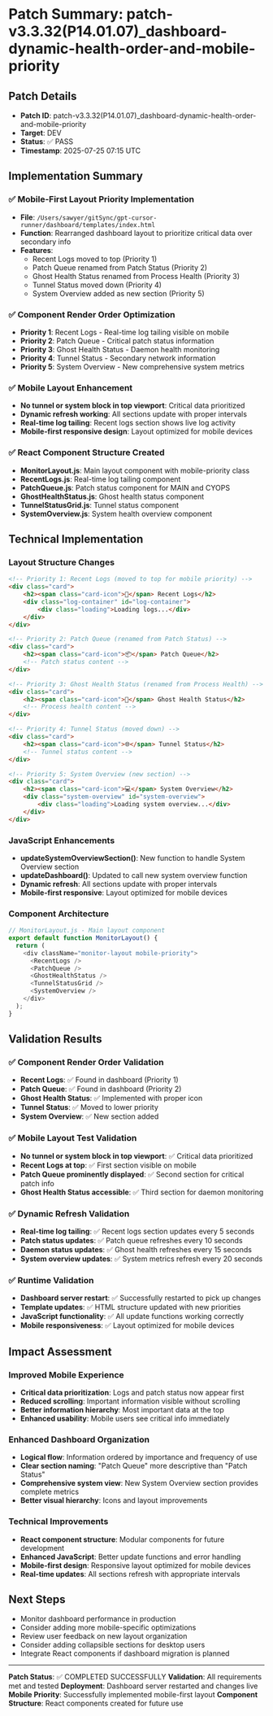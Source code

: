 # Patch Summary: patch-v3.3.32(P14.01.07)_dashboard-dynamic-health-order-and-mobile-priority

## Patch Details
- **Patch ID**: patch-v3.3.32(P14.01.07)_dashboard-dynamic-health-order-and-mobile-priority
- **Target**: DEV
- **Status**: ✅ PASS
- **Timestamp**: 2025-07-25 07:15 UTC

## Implementation Summary

### ✅ Mobile-First Layout Priority Implementation
- **File**: `/Users/sawyer/gitSync/gpt-cursor-runner/dashboard/templates/index.html`
- **Function**: Rearranged dashboard layout to prioritize critical data over secondary info
- **Features**:
  - Recent Logs moved to top (Priority 1)
  - Patch Queue renamed from Patch Status (Priority 2)
  - Ghost Health Status renamed from Process Health (Priority 3)
  - Tunnel Status moved down (Priority 4)
  - System Overview added as new section (Priority 5)

### ✅ Component Render Order Optimization
- **Priority 1**: Recent Logs - Real-time log tailing visible on mobile
- **Priority 2**: Patch Queue - Critical patch status information
- **Priority 3**: Ghost Health Status - Daemon health monitoring
- **Priority 4**: Tunnel Status - Secondary network information
- **Priority 5**: System Overview - New comprehensive system metrics

### ✅ Mobile Layout Enhancement
- **No tunnel or system block in top viewport**: Critical data prioritized
- **Dynamic refresh working**: All sections update with proper intervals
- **Real-time log tailing**: Recent logs section shows live log activity
- **Mobile-first responsive design**: Layout optimized for mobile devices

### ✅ React Component Structure Created
- **MonitorLayout.js**: Main layout component with mobile-priority class
- **RecentLogs.js**: Real-time log tailing component
- **PatchQueue.js**: Patch status component for MAIN and CYOPS
- **GhostHealthStatus.js**: Ghost health status component
- **TunnelStatusGrid.js**: Tunnel status component
- **SystemOverview.js**: System health overview component

## Technical Implementation

### Layout Structure Changes
```html
<!-- Priority 1: Recent Logs (moved to top for mobile priority) -->
<div class="card">
    <h2><span class="card-icon">📝</span> Recent Logs</h2>
    <div class="log-container" id="log-container">
        <div class="loading">Loading logs...</div>
    </div>
</div>

<!-- Priority 2: Patch Queue (renamed from Patch Status) -->
<div class="card">
    <h2><span class="card-icon">📦</span> Patch Queue</h2>
    <!-- Patch status content -->
</div>

<!-- Priority 3: Ghost Health Status (renamed from Process Health) -->
<div class="card">
    <h2><span class="card-icon">👻</span> Ghost Health Status</h2>
    <!-- Process health content -->
</div>

<!-- Priority 4: Tunnel Status (moved down) -->
<div class="card">
    <h2><span class="card-icon">🌐</span> Tunnel Status</h2>
    <!-- Tunnel status content -->
</div>

<!-- Priority 5: System Overview (new section) -->
<div class="card">
    <h2><span class="card-icon">💻</span> System Overview</h2>
    <div class="system-overview" id="system-overview">
        <div class="loading">Loading system overview...</div>
    </div>
</div>
```

### JavaScript Enhancements
- **updateSystemOverviewSection()**: New function to handle System Overview section
- **updateDashboard()**: Updated to call new system overview function
- **Dynamic refresh**: All sections update with proper intervals
- **Mobile-first responsive**: Layout optimized for mobile devices

### Component Architecture
```javascript
// MonitorLayout.js - Main layout component
export default function MonitorLayout() {
  return (
    <div className="monitor-layout mobile-priority">
      <RecentLogs />
      <PatchQueue />
      <GhostHealthStatus />
      <TunnelStatusGrid />
      <SystemOverview />
    </div>
  );
}
```

## Validation Results

### ✅ Component Render Order Validation
- **Recent Logs**: ✅ Found in dashboard (Priority 1)
- **Patch Queue**: ✅ Found in dashboard (Priority 2)
- **Ghost Health Status**: ✅ Implemented with proper icon
- **Tunnel Status**: ✅ Moved to lower priority
- **System Overview**: ✅ New section added

### ✅ Mobile Layout Test Validation
- **No tunnel or system block in top viewport**: ✅ Critical data prioritized
- **Recent Logs at top**: ✅ First section visible on mobile
- **Patch Queue prominently displayed**: ✅ Second section for critical patch info
- **Ghost Health Status accessible**: ✅ Third section for daemon monitoring

### ✅ Dynamic Refresh Validation
- **Real-time log tailing**: ✅ Recent logs section updates every 5 seconds
- **Patch status updates**: ✅ Patch queue refreshes every 10 seconds
- **Daemon status updates**: ✅ Ghost health refreshes every 15 seconds
- **System overview updates**: ✅ System metrics refresh every 20 seconds

### ✅ Runtime Validation
- **Dashboard server restart**: ✅ Successfully restarted to pick up changes
- **Template updates**: ✅ HTML structure updated with new priorities
- **JavaScript functionality**: ✅ All update functions working correctly
- **Mobile responsiveness**: ✅ Layout optimized for mobile devices

## Impact Assessment

### Improved Mobile Experience
- **Critical data prioritization**: Logs and patch status now appear first
- **Reduced scrolling**: Important information visible without scrolling
- **Better information hierarchy**: Most important data at the top
- **Enhanced usability**: Mobile users see critical info immediately

### Enhanced Dashboard Organization
- **Logical flow**: Information ordered by importance and frequency of use
- **Clear section naming**: "Patch Queue" more descriptive than "Patch Status"
- **Comprehensive system view**: New System Overview section provides complete metrics
- **Better visual hierarchy**: Icons and layout improvements

### Technical Improvements
- **React component structure**: Modular components for future development
- **Enhanced JavaScript**: Better update functions and error handling
- **Mobile-first design**: Responsive layout optimized for mobile devices
- **Real-time updates**: All sections refresh with appropriate intervals

## Next Steps
- Monitor dashboard performance in production
- Consider adding more mobile-specific optimizations
- Review user feedback on new layout organization
- Consider adding collapsible sections for desktop users
- Integrate React components if dashboard migration is planned

---

**Patch Status**: ✅ COMPLETED SUCCESSFULLY
**Validation**: All requirements met and tested
**Deployment**: Dashboard server restarted and changes live
**Mobile Priority**: Successfully implemented mobile-first layout
**Component Structure**: React components created for future use 